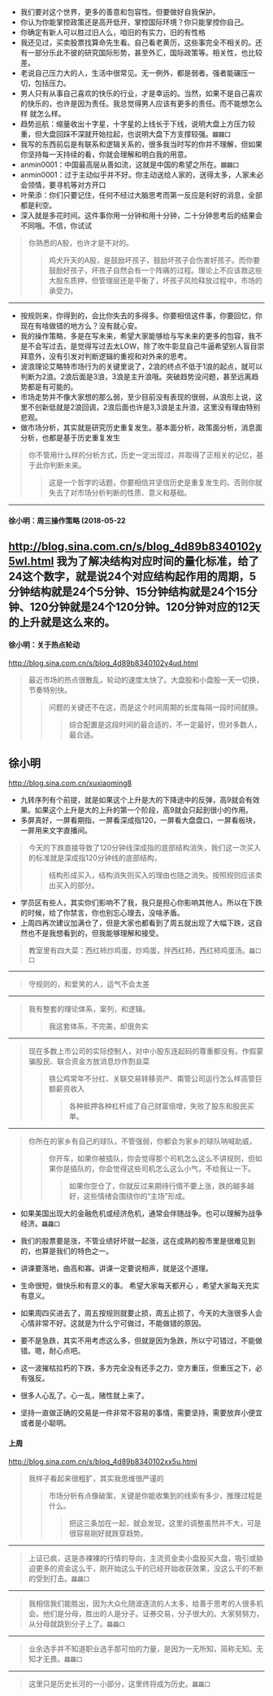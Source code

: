 - 我们要对这个世界，更多的善意和包容性。但要做好自我保护。
- 你认为你能掌控政策还是高开低开，掌控国际环境？你只能掌控你自己。
- 你确定有新人可以胜过旧人么，咱旧的有实力，旧的有性格
- 我还见过，买卖股票找算命先生看。自己看老黄历，这些事完全不相关的。还有一部分乐此不彼的研究国际形势，甚至外汇，国际政策等。相关性，也比较差。
- 老说自己压力大的人，生活中很常见。无一例外，都是弱者。强者能碾压一切，包括压力。
- 男人只有从事自己喜欢的快乐的行业，才是幸运的。当然，如果不是自己喜欢的快乐的，也许是因为责任。我总觉得男人应该有更多的责任。而不能想怎么样 就怎么样。
- 趋势巡航：缩量收出十字星，十字星的上线长于下线，说明大盘上方压力较重，但大盘回踩不深就开始拉起，也说明大盘下方支撑较强。`龖龖囗`
- 我写的东西前后是有联系和逻辑关系的，很多我当时写的你并不理解，但如果你坚持每一天持续的看，你就会理解和明白我的用意。
- anmin0001：中国最高层从善如流，这就是中国的希望之所在。`龖龖囗`
- anmin0001：过于主动似乎并不好。你主动送给人家的，送得太多，人家未必会领情，要寻机等对方开口
- 叶荣添：你们只要记住，任何不经过大脑思考而第一反应是利好的消息，全部都是利空。
- 深入就是多花时间。这件事你用一分钟和用十分钟，二十分钟思考后的结果会不同哦。不信，你试试
>你熟悉的A股，也许才是不对的。
>>鸡犬升天的A股，是鼓励坏孩子，鼓励坏孩子会伤害好孩子。而你要鼓励好孩子，坏孩子自然会有一个阵痛的过程。理论上不应该救这些大股东质押，但管理层还是平衡了，坏孩子风险释放过程中，市场的承受力。
---
- 按规则来，你得到的，会比你失去的多得多。你要相信这件事，你要回忆，你现在有啥做错的地方么？没有就心安。
- 我的操作策略，多是在写未来，希望大家能够给与写未来的更多的包容，我不是不会写过去，是觉得写过去太LOW，除了吹牛彰显自己牛逼希望别人盲目崇拜意外，没有引发对判断逻辑的重视和对外来的思考。
- 波浪理论艾略特市场行为的关键里说了，2浪的终点不低于1浪的起点，就可以判断为2浪。2浪后面是3浪，3浪是主升浪哦。突破趋势没问题，甚至远离趋势都是有可能的。
- 市场走势并不像大家想的那么弱，至少目前没有表现的很弱，从浪形上说，这里不创新低就是2浪回调，2浪后面也许是3,3浪是主升浪，这里没有理由特别悲观。
- 做市场分析，其实就是研究历史重复发生。基本面分析，政策面分析，消息面分析，也都是基于历史重复发生
>你不管用什么样的分析方式，历史一定出现过，并取得了正相关的记忆，基于此你判断未来。
>>这是一个哲学的话题，你要相信并坚信历史是重复发生的。否则你就失去了对市场分析判断的性质、意义和基础。
---
#### 徐小明：周三操作策略 (2018-05-22
http://blog.sina.com.cn/s/blog_4d89b8340102y5wl.html
我为了解决结构对应时间的量化标准，给了24这个数字，就是说24个对应结构起作用的周期，5分钟结构就是24个5分钟、15分钟结构就是24个15分钟、120分钟就是24个120分钟。120分钟对应的12天的上升就是这么来的。
---
#### 徐小明：关于热点轮动
http://blog.sina.com.cn/s/blog_4d89b8340102y4ud.html
>最近市场的热点很散乱，轮动的速度太快了。大盘股和小盘股一天一切换，节奏特别快。
>>问题的关键还不在这，而是这个时间周期的长度每隔一段时间就换。
>>>综合配置是这段时间的最合适的，不一定最好，但对多数人，最合适。
## 徐小明
http://blog.sina.com.cn/xuxiaoming8
- 九转序列有个前提，就是如果这个上升是大的下降途中的反弹，高9就会有效果。如果这个上升是大的上升的第一个阶段，高9就会只起到很小的作用。
- 多屏真好，一屏看期指，一屏看深成指120，一屏看大盘盘口，一屏看板块，一屏用来文字直播间。
>今天的下跌直接导致了120分钟线深成指的底部结构消失，我们这一次买入的标准就是深成指120分钟线的底部结构，
>>结构形成买入，结构消失则买入的理由也随之消失。按照规则应该卖出买入的部分。
- 学员区有些人，其实你们影响不了我，我只是担心你影响其他人。所以在下跌的时候，给了你禁言，你也别忘心理去，没啥矛盾。
- 上周四再次建议加满仓了，但是大家也都看到了周五就出现了大幅下跌，这自然也不是我想看到的，但我能够理解和接受。
>教室里有四大菜：西红柿炒鸡蛋，炒鸡蛋，拌西红柿，西红柿鸡蛋汤。`龘囗囗`
---
>守规则的，和爱笑的人，运气不会太差
---
>我有整套的理论体系，案列，和逻辑。
>>我这套体系，不完美，却很务实
---
>现在多数上市公司的实际控制人，对中小股东连起码的尊重都没有。作假蒙骗股民、联合资金方放消息炒作割韭菜
>>铁公鸡常年不分红、关联交易转移资产、甭管公司运行怎么样高管巨额薪资收入
>>>各种抵押各种杠杆成了自己财富倍增，失败了股东和股民买单。
---
>你所在的家乡有自己的球队，不管强弱，你都会为家乡的球队呐喊助威，
>>你开车，如果你被插队，你会觉得那个司机怎么这么不讲规则，但如果你是插队的，你会觉得这些司机怎么这么小气，不给我让一下。
>>>如果你空仓了，你就反过来期待行情不要上涨，跌的越多越好，这些情绪会围绕你的“主场”形成。

- 如果美国出现大的金融危机或经济危机，通常会伴随战争。也可以理解为战争经济。`龘龘囗`
- 我们的股票要是涨，不管业绩好坏就一起涨，这在成熟的股市里是很难见到的，也算是我们的特色之一。
- 讲课要落地，曲高和寡。讲课一定要说相声，就是这个道理。
- 生命很短，做快乐和有意义的事。 希望大家每天都开心 ，希望大家每天充实有意义。
- 如果周四买进去了，周五按规则就要止损，周五止损了，今天的大涨很多人会心情非常不好。这就是为什么宁可做过，不能做错的原因。

- 要不是急跌，其实不用考虑这么多，但就是因为急跌，所以宁可错过，不能做错。嗯，耐心点吧。
- 这一波摧枯拉朽的下跌，多方完全没有还手之力，空方重压，但重压之下，必有强反。
- 很多人心乱了。心一乱，赌性就上来了。
- 坚持一直做正确的交易是一件非常不容易的事情，需要坚持，需要放弃小便宜或者是小聪明。
#### 上周
http://blog.sina.com.cn/s/blog_4d89b8340102xx5u.html
>我样子看起来很粗犷，其实我思维很严谨的
>>市场分析有点像破案，关键是你能收集到的线索有多少，推理过程是什么。
>>>把这三条加在一起，就会发现，这里的调整虽然并不大，可是很容易刚好就跌穿趋势。
---
>上证已疯，这是赤裸裸的行情的导向，主流资金卖小盘股买大盘，吸引或胁迫更多的资金这么干，刚开始这么干的已经开始收获效果，没这么干的不断的受到打击。`龘龘囗`
---
>我相信我们能胜出，因为大众化随波逐流的人太多，给善于思考的人很多机会。他们是分母，胜出的人是分子。证券交易，分子很大的。大家努努力，从分母就跳到分子上了。`龘龘囗`
---
>业余选手并不知道职业选手那可怕的力量，是因为一无所知，简称无知。无知才无畏。`龘龘囗`
---
>这里只是历史长河的一小部分，这里终将成为历史。`龘龘囗`
